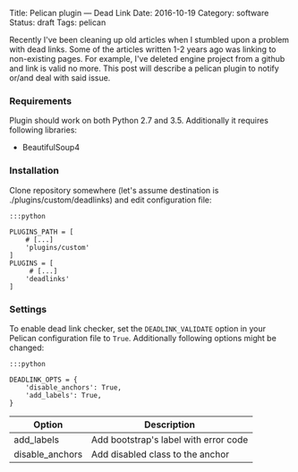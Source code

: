 Title: Pelican plugin — Dead Link
Date: 2016-10-19
Category: software
Status: draft
Tags: pelican

Recently I've been cleaning up old articles when I stumbled upon a problem
with dead links. Some of the articles written 1-2 years ago was linking
to non-existing pages. For example, I've deleted engine project from a github 
and link is valid no more. This post will describe a pelican plugin to 
notify or/and deal with said issue.

<!-- PELICAN_END_SUMMARY -->

### Requirements

Plugin should work on both Python 2.7 and 3.5. Additionally it requires 
following libraries:

- BeautifulSoup4

### Installation

Clone repository somewhere (let's assume destination is ./plugins/custom/deadlinks) 
and edit configuration file:

    :::python

    PLUGINS_PATH = [
        # [...]
        'plugins/custom'
    ]
    PLUGINS = [
         # [...]
        'deadlinks'
    ]


### Settings

To enable dead link checker, set the `DEADLINK_VALIDATE` option in your Pelican 
configuration file to `True`. Additionally following options might be changed:

    :::python

    DEADLINK_OPTS = {
        'disable_anchors': True,
        'add_labels': True,
    }


|  Option           | Description                            |
| ----------------- | -------------------------------------- |
| add_labels        |  Add bootstrap's label with error code |
| disable_anchors   |  Add disabled class to the anchor      |


